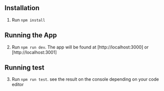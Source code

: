 
## Installation
1. Run `npm install`


## Running the App
2. Run `npm run dev`. The app will be found at [http://localhost:3000] or [http://localhost:3001]

## Running test
3. Run `npm run test`. see the result on the console depending on your code editor
